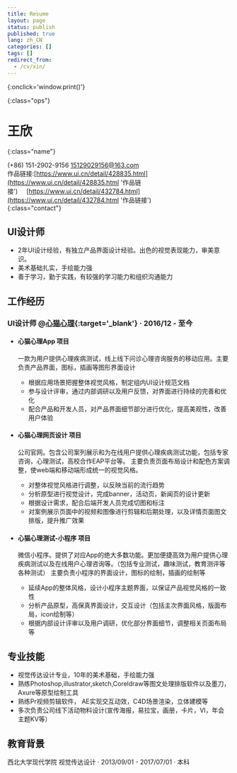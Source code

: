 ```yaml
---
title: Resume
layout: page
status: publish
published: true
lang: zh_CN
categories: []
tags: []
redirect_from:
  - /cv/xin/
---
```


<link href="/assets/css/resume.css" rel="stylesheet" />
<style type="text/css">
.post-content {
	font-family: 'PingFang SC', 'Hiragino Sans GB',
		'Microsoft YaHei',
		'WenQuanYi Micro Hei',
		'Helvetica Neue', Helvetica, Arial, sans-serif;
}

.post-content h4 {
	font-size: 16px;
	margin-bottom: 5px;
}

ul.proj-list {
	margin: 0;
	list-style: none;
}

ul.proj-list > li > ul {
	margin-left: 30px;
	list-style: initial;
}
</style>

[<i class="fa fa-language"></i>](/resume/ '英文简历')
[<i class="fa fa-print"></i>](# '打印简历'){:onclick='window.print()'}
<!--
[<i class="fa fa-download"></i>](/assets/resume.pdf '下载简历')
-->
{:class="ops"}

# 王欣
{:class="name"}

<i class="fa fa-fw fa-phone"></i> (+86) 151-2902-9156
<i class="fa fa-fw fa-envelope-o"></i> [15129029156@163.com](mailto:15129029156@163.com)
<br/>
<i class="fa fa-fw fa-globe"></i> 作品链接:[https://www.ui.cn/detail/428835.html](https://www.ui.cn/detail/428835.html '作品链接')&nbsp;&nbsp;&nbsp;&nbsp;&nbsp;[https://www.ui.cn/detail/432784.html](https://www.ui.cn/detail/432784.html '作品链接')
<br/>
{:class="contact"}

## UI设计师

* 2年UI设计经验，有独立产品界面设计经验。出色的视觉表现能力，审美意识。
* 美术基础扎实，手绘能力强
* 善于学习，勤于实践，有较强的学习能力和组织沟通能力

## 工作经历

### UI设计师 @[心猫心理](https://www.120xinmao.com){:target='_blank'} &middot; 2016/12 - 至今
* #### 心猫心理App 项目

	 一款为用户提供心理疾病测试，线上线下问诊心理咨询服务的移动应用。主要负责产品界面，图标，插画等图形界面设计

  * 根据应用场景把握整体视觉风格，制定组内UI设计规范文档
  * 参与设计评审，通过内部调研以及用户反馈，对界面进行持续的完善和优化
  * 配合产品和开发人员，对产品界面细节部分进行优化，提高美观性，改善用户体验

* #### 心猫心理网页设计 项目

	公司官网。包含公司案列展示和为在线用户提供心理疾病测试功能，包括专家咨询，心理测试，高校合作EAP平台等。
主要负责页面布局设计和配色方案调整，使web端和移动端形成统一的视觉风格。
	
  * 对整体视觉风格进行调整，以反映当前的流行趋势
  * 分析原型进行视觉设计，完成banner，活动页，新闻页的设计更新
  * 根据设计需求，配合后端开发人员完成切图和标注
  * 对案例展示页面中的视频和图像进行剪辑和后期处理，以及详情页面图文排版，提升推广效果

* #### 心猫心理测试-小程序 项目

	微信小程序。提供了对应App的绝大多数功能。更加便捷高效为用户提供心理疾病测试以及在线用户心理咨询等。（包括专业测试，趣味测试，教育测评等各种测试）
主要负责小程序的界面设计，图标的绘制，插画的绘制等
	
  * 延续App的整体风格，设计小程序主题界面，以保证产品视觉风格的一致性
  * 分析产品原型，高保真界面设计，交互设计（包括主次界面风格，版面布局，icon绘制等）
  * 根据内部设计评审以及用户调研，优化部分界面细节，调整相关页面布局等 

## 专业技能

 * 视觉传达设计专业，10年的美术基础，手绘能力强
 * 熟练Photoshop,illustrator,sketch,Coreldraw等图文处理排版软件以及墨刀，Axure等原型绘制工具
 * 熟练Pr视频剪辑软件， AE实现交互动效，C4D场景渲染，立体建模等
 * 多次负责公司线下活动物料设计(宣传海报，易拉宝，画册，卡片，VI，年会主题KV等）


## 教育背景

西北大学现代学院  视觉传达设计 
&middot; 2013/09/01 - 2017/07/01 &middot; 本科
